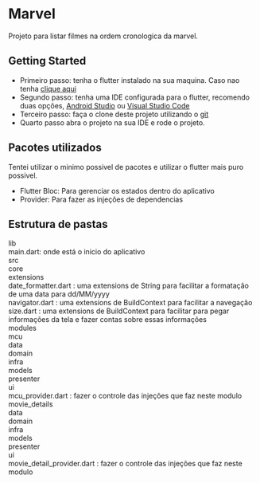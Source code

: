 # Marvel

Projeto para listar filmes na ordem cronologica da marvel.

## Getting Started

- Primeiro passo: tenha o flutter instalado na sua maquina. Caso nao tenha [clique aqui](https://docs.flutter.dev/get-started/install)
- Segundo passo: tenha uma IDE configurada para o flutter, recomendo duas opções, [Android Studio](https://developer.android.com/studio?gclid=CjwKCAjw9pGjBhB-EiwAa5jl3Botj8xaOVWTeQ_ULegGS1pa6WEReQg5Mg99oBgYs68-djOoB42ZKhoCE2MQAvD_BwE&gclsrc=aw.ds) ou [Visual Studio Code](https://code.visualstudio.com/download)
- Terceiro passo: faça o clone deste projeto utilizando o [git](https://git-scm.com/book/en/v2/Getting-Started-Installing-Git)
- Quarto passo abra o projeto na sua IDE e rode o projeto.

## Pacotes utilizados

Tentei utilizar o minimo possivel de pacotes e utilizar o flutter mais puro possivel.

- Flutter Bloc: Para gerenciar os estados dentro do aplicativo
- Provider: Para fazer as injeções de dependencias

## Estrutura de pastas
<p>
lib <br />
 main.dart: onde está o inicio do aplicativo<br />
 src<br />
 core<br />
 extensions<br />
 date_formatter.dart : uma extensions de String para facilitar a formatação de uma data para dd/MM/yyyy<br />
 navigator.dart : uma extensions de BuildContext para facilitar a navegação<br />
 size.dart : uma extensions de BuildContext para facilitar para pegar informações da tela e fazer contas sobre essas informações<br />
 modules<br />
 mcu<br />
 data<br />
 domain<br />
 infra<br />
 models<br />
 presenter<br />
 ui<br />
 mcu_provider.dart : fazer o controle das injeções que faz neste modulo<br />
 movie_details<br />
 data<br />
 domain<br />
 infra<br />
 models<br />
 presenter<br />
 ui<br />
 movie_detail_provider.dart : fazer o controle das injeções que faz neste modulo<br />
</p>
